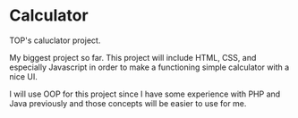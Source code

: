 # Calculator

TOP's caluclator project. 

My biggest project so far. This project will include HTML, CSS, and especially Javascript in order to make a functioning simple calculator with a nice UI.

I will use OOP for this project since I have some experience with PHP and Java previously and those concepts will be easier to use for me.